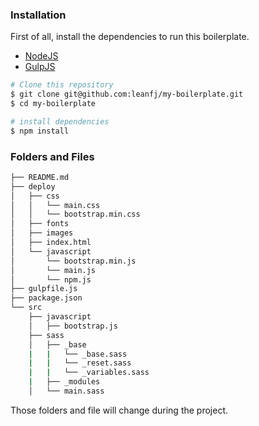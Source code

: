 ### Installation

First of all, install the dependencies to run this boilerplate.

- [NodeJS](http://nodejs.org/)
- [GulpJS](http://gulpjs.com/)


```sh
# Clone this repository
$ git clone git@github.com:leanfj/my-boilerplate.git
$ cd my-boilerplate

# install dependencies
$ npm install
```

### Folders and Files

```sh
├── README.md
├── deploy
│   ├── css
│   │   └── main.css
│   │   └── bootstrap.min.css
│   ├── fonts
│   ├── images
│   ├── index.html
│   └── javascript
│       └── bootstrap.min.js
│       └── main.js
│       └── npm.js
├── gulpfile.js
├── package.json
└── src
    ├── javascript
    │   ├── bootstrap.js
    ├── sass
    │   ├── _base
    |   |   └── _base.sass
    |   |   └── _reset.sass
    |   |   └── _variables.sass
    |   ├── _modules
    │   └── main.sass
```
Those folders and file will change during the project.
